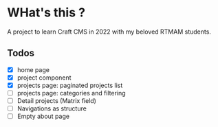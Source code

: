 # WHat's this ?

A project to learn Craft CMS in 2022 with my beloved RTMAM students.

## Todos

- [x] home page
- [x] project component
- [x] projects page: paginated projects list
- [ ] projects page: categories and filtering
- [ ] Detail projects (Matrix field)
- [ ] Navigations as structure
- [ ] Empty about page
